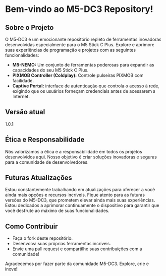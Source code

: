# Bem-vindo ao M5-DC3 Repository!

<!--![M5-DC3 Logo](link_para_o_logo)-->

## Sobre o Projeto
O M5-DC3 é um emocionante repositório repleto de ferramentas inovadoras desenvolvidas especialmente para o M5 Stick C Plus. Explore e aprimore suas experiências de programação e projetos com as seguintes funcionalidades:

- **M5-NEMO:** Um conjunto de ferramentas poderosas para expandir as capacidades do seu M5 Stick C Plus.
- **PIXMOB Controller (Coldplay):** Controle pulseiras PIXMOB com facilidade.
- **Captive Portal:** interface de autenticação que controla o acesso à rede, exigindo que os usuários forneçam credenciais antes de acessarem a Internet.

## Versão atual
1.0.1

## Ética e Responsabilidade
Nós valorizamos a ética e a responsabilidade em todos os projetos desenvolvidos aqui. Nosso objetivo é criar soluções inovadoras e seguras para a comunidade de desenvolvedores.

## Futuras Atualizações
Estou constantemente trabalhando em atualizações para oferecer a você ainda mais opções e recursos incríveis. 
Fique atento para as futuras versões do M5-DC3, que prometem elevar ainda mais suas experiências. 
Estou dedicados a aprimorar continuamente o dispositivo para garantir que você desfrute ao máximo de suas funcionalidades. 

## Como Contribuir
- Faça o fork deste repositório.
- Desenvolva suas próprias ferramentas incríveis.
- Envie uma pull request e compartilhe suas contribuições com a comunidade!

Agradecemos por fazer parte da comunidade M5-DC3. Explore, crie e inove!


